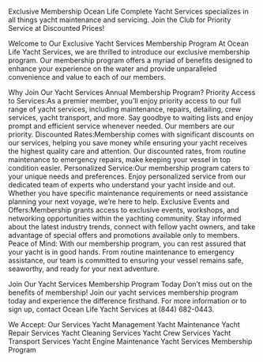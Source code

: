 Exclusive Membership
Ocean Life Complete Yacht Services
specializes in all things yacht
maintenance and servicing.
Join the Club for Priority Service at Discounted Prices!

Welcome to Our Exclusive Yacht Services Membership Program
At Ocean Life Yacht Services, we are thrilled to introduce our exclusive membership program. Our membership program offers a myriad of benefits designed to enhance your experience on the water and provide unparalleled convenience and value to each of our members. 

Why Join Our Yacht Services Annual Membership Program?
Priority Access to Services:As a premier member, you’ll enjoy priority access to our full range of yacht services, including maintenance, repairs, detailing, crew services, yacht transport, and more. Say goodbye to waiting lists and enjoy prompt and efficient service whenever needed. Our members are our priority. 
Discounted Rates:Membership comes with significant discounts on our services, helping you save money while ensuring your yacht receives the highest quality care and attention. Our discounted rates, from routine maintenance to emergency repairs, make keeping your vessel in top condition easier.
Personalized Service:Our membership program caters to your unique needs and preferences. Enjoy personalized service from our dedicated team of experts who understand your yacht inside and out. Whether you have specific maintenance requirements or need assistance planning your next voyage, we’re here to help.
Exclusive Events and Offers:Membership grants access to exclusive events, workshops, and networking opportunities within the yachting community. Stay informed about the latest industry trends, connect with fellow yacht owners, and take advantage of special offers and promotions available only to members.
Peace of Mind: With our membership program, you can rest assured that your yacht is in good hands. From routine maintenance to emergency assistance, our team is committed to ensuring your vessel remains safe, seaworthy, and ready for your next adventure.

Join Our Yacht Services Membership Program Today
Don’t miss out on the benefits of membership! Join our yacht services membership program today and experience the difference firsthand. For more information or to sign up, contact Ocean Life Yacht Services at (844) 682-0443.

We Accept:
Our Services
Yacht Management
Yacht Maintenance
Yacht Repair Services
Yacht Cleaning Services
Yacht Crew Services
Yacht Transport Services
Yacht Engine Maintenance
Yacht Services Membership Program